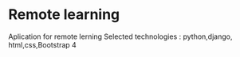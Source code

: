 # Remote learning
Aplication for remote lerning
Selected technologies : python,django, html,css,Bootstrap 4
